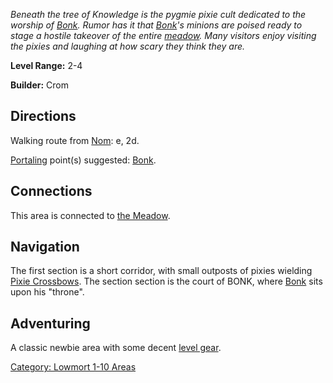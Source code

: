 *Beneath the tree of Knowledge is the pygmie pixie cult dedicated to the
worship of [Bonk](Bonk "wikilink"). Rumor has it that
[Bonk](Bonk "wikilink")'s minions are poised ready to stage a hostile
takeover of the entire [meadow](:Category:_Meadow "wikilink"). Many
visitors enjoy visiting the pixies and laughing at how scary they think
they are.*

**Level Range:** 2-4

**Builder:** Crom

## Directions

Walking route from [Nom](Nom "wikilink"): e, 2d.

[Portaling](Portal "wikilink") point(s) suggested:
[Bonk](Bonk "wikilink").

## Connections

This area is connected to [the Meadow](:Category:_Meadow "wikilink").

## Navigation

The first section is a short corridor, with small outposts of pixies
wielding [Pixie Crossbows](Pixie_Crossbow "wikilink"). The section
section is the court of BONK, where [Bonk](Bonk "wikilink") sits upon
his "throne".

## Adventuring

A classic newbie area with some decent [level
gear](:Category:_Level_Gear "wikilink").

[Category: Lowmort 1-10 Areas](Category:_Lowmort_1-10_Areas "wikilink")
